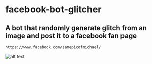 # facebook-bot-glitcher

## A bot that randomly generate glitch from an image and post it to a facebook fan page

```https://www.facebook.com/samepicofmichael/```

![alt text](https://i.ibb.co/SvsZL6Y/Capture-d-e-cran-2021-02-08-a-19-36-49.png)
